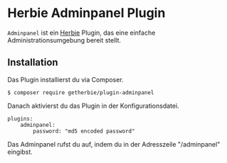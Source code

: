 # Herbie Adminpanel Plugin

`Adminpanel` ist ein [Herbie](http://github.com/getherbie/herbie) Plugin, das eine einfache Administrationsumgebung 
bereit stellt.

## Installation

Das Plugin installierst du via Composer.

	$ composer require getherbie/plugin-adminpanel

Danach aktivierst du das Plugin in der Konfigurationsdatei.

    plugins:
        adminpanel:
            password: "md5 encoded password"

Das Adminpanel rufst du auf, indem du in der Adresszeile "/adminpanel" eingibst.

